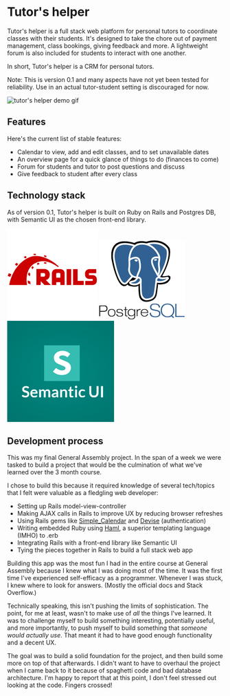 # Tutor's helper

Tutor's helper is a full stack web platform for personal tutors to coordinate classes with their students. It's designed to take the chore out of payment management, class bookings, giving feedback and more. A lightweight forum is also included for students to interact with one another.

In short, Tutor's helper is a CRM for personal tutors.

Note: This is version 0.1 and many aspects have not yet been tested for reliability. Use in an actual tutor-student setting is discouraged for now.

![tutor's helper demo gif](http://i.giphy.com/l2JhMwxOduNqgVZsc.gif)

## Features

Here's the current list of stable features:
* Calendar to view, add and edit classes, and to set unavailable dates
* An overview page for a quick glance of things to do (finances to come)
* Forum for students and tutor to post questions and discuss
* Give feedback to student after every class

## Technology stack

As of version 0.1, Tutor's helper is built on Ruby on Rails and Postgres DB, with Semantic UI as the chosen front-end library.

![ruby on rails logo](rails-logo.png)
![postgres sql logo](https://raw.githubusercontent.com/docker-library/docs/01c12653951b2fe592c1f93a13b4e289ada0e3a1/postgres/logo.png)
![semantic ui logo](semantic-ui-logo.png)

## Development process

This was my final General Assembly project. In the span of a week we were tasked to build a project that would be the culmination of what we've learned over the 3 month course.

I chose to build this because it required knowledge of several tech/topics that I felt were valuable as a fledgling web developer:
* Setting up Rails model-view-controller
* Making AJAX calls in Rails to improve UX by reducing browser refreshes
* Using Rails gems like [Simple_Calendar](https://github.com/excid3/simple_calendar) and [Devise](https://github.com/plataformatec/devise) (authentication)
* Writing embedded Ruby using [Haml](https://github.com/haml/haml), a superior templating language (IMHO) to .erb
* Integrating Rails with a front-end library like Semantic UI
* Tying the pieces together in Rails to build a full stack web app

Building this app was the most fun I had in the entire course at General Assembly because I knew what I was doing most of the time. It was the first time I've experienced self-efficacy as a programmer. Whenever I was stuck, I knew where to look for answers. (Mostly the official docs and Stack Overflow.)

Technically speaking, this isn't pushing the limits of sophistication. The point, for me at least, wasn't to make use of _all_ the things I've learned. It was to challenge myself to build something interesting, potentially useful, and more importantly, to push myself to build something that _someone would actually use_. That meant it had to have good enough functionality and a decent UX.

The goal was to build a solid foundation for the project, and then build some more on top of that afterwards. I didn't want to have to overhaul the project when I came back to it because of spaghetti code and bad database architecture. I'm happy to report that at this point, I don't feel stressed out looking at the code. Fingers crossed!
